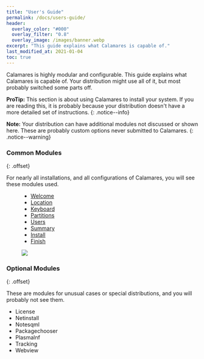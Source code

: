 ```yaml
---
title: "User's Guide"
permalink: /docs/users-guide/
header:
  overlay_color: "#000"
  overlay_filter: "0.8"
  overlay_image: /images/banner.webp
excerpt: "This guide explains what Calamares is capable of."
last_modified_at: 2021-01-04
toc: true
---
```


Calamares is highly modular and configurable. This guide explains what Calamares is capable of. Your distribution might use all of it, but most probably switched some parts off.

**ProTip:** This section is about using Calamares to install your system. If you are reading this, it is probably because your distribution doesn't have a more detailed set of instructions.
{: .notice--info}

**Note:** Your distribution can have additional modules not discussed or shown here.  These are probably custom options never submitted to Calamares.
{: .notice--warning}

### Common Modules
{: .offset}

For nearly all installations, and all configurations of Calamares, you will see these modules used.
<figure class="intro">
    <ul>
        <li><a href="{{ site.baseurl }}/docs/welcome">Welcome</a></li>
        <li><a href="{{ site.baseurl }}/docs/location">Location</a></li>
        <li><a href="{{ site.baseurl }}/docs/keyboard">Keyboard</a></li>
        <li><a href="{{ site.baseurl }}/docs/partitions">Partitions</a></li>
        <li><a href="{{ site.baseurl }}/docs/users">Users</a></li>
        <li><a href="{{ site.baseurl }}/docs/summary">Summary</a></li>
        <li><a href="{{ site.baseurl }}/docs/install">Install</a></li>
        <li><a href="{{ site.baseurl }}/docs/finish">Finish</a></li>
    </ul>
    <img src="https://raw.githubusercontent.com/wiki/calamares/calamares/img/sidebar.png">
</figure>

### Optional Modules
{: .offset}

These are modules for unusual cases or special distributions, and you will probably not see them.

 * License
 * Netinstall
 * Notesqml
 * Packagechooser
 * Plasmalnf
 * Tracking
 * Webview
